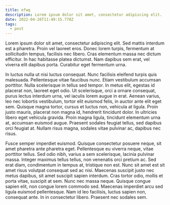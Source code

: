 ```yaml
---
title: efwq
description: Lorem ipsum dolor sit amet, consectetur adipiscing elit.
date: 2022-04-26T11:49:15.778Z
tags:
  - post
---
```

Lorem ipsum dolor sit amet, consectetur adipiscing elit. Sed mattis interdum est a pharetra. Proin vel laoreet eros. Donec lorem turpis, fermentum at sollicitudin tempus, facilisis nec libero. Cras elementum massa nec dictum efficitur. In hac habitasse platea dictumst. Nam dapibus sem erat, vel viverra elit dapibus porta. Curabitur eget fermentum urna.

In luctus nulla ut nisi luctus consequat. Nunc facilisis eleifend turpis quis malesuada. Pellentesque vitae faucibus nunc. Etiam vestibulum accumsan porttitor. Nulla scelerisque in tellus sed tempor. In metus elit, egestas id placerat non, laoreet eget odio. Ut scelerisque, orci a ornare consequat, purus lectus interdum urna, vel iaculis lorem augue in erat. Aenean varius, leo nec lobortis vestibulum, tortor elit euismod felis, in auctor ante elit eget sem. Quisque magna tortor, cursus et luctus non, vehicula at ligula. Proin justo mauris, placerat non magna id, hendrerit tincidunt dolor. In ultricies libero eget vehicula gravida. Proin magna ligula, tincidunt elementum urna at, accumsan euismod augue. Praesent sodales feugiat tellus, sed dapibus orci feugiat at. Nullam risus magna, sodales vitae pulvinar ac, dapibus nec risus.

Fusce semper imperdiet euismod. Quisque consectetur posuere neque, sit amet pharetra ante pharetra eget. Pellentesque eu viverra neque, vitae porttitor tellus. Sed odio nibh, varius a sem scelerisque, lacinia pulvinar massa. Integer maximus tellus tellus, non venenatis orci pretium ac. Sed erat diam, condimentum in tempus at, tristique non est. Nunc sit amet est sit amet risus volutpat consequat sed ac nisi. Maecenas suscipit justo nec metus dapibus, sit amet suscipit sapien interdum. Cras tortor odio, mollis et porta vitae, suscipit at sem. Nunc nec massa neque. Quisque congue sapien elit, non congue lorem commodo sed. Maecenas imperdiet arcu sed ligula euismod pellentesque. Nam id leo facilisis, luctus sapien non, consequat ante. In in consectetur libero. Praesent nec sodales sem.
